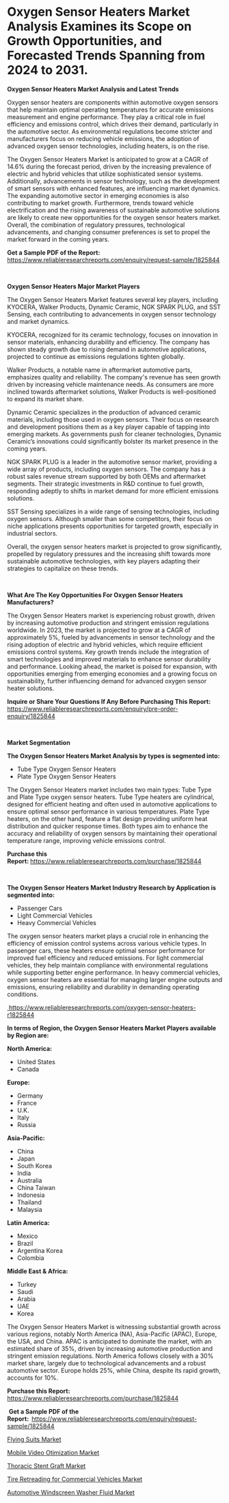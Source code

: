 <p><h1>Oxygen Sensor Heaters Market Analysis Examines its Scope on Growth Opportunities, and Forecasted Trends Spanning from 2024 to 2031.</h1></p><p><strong>Oxygen Sensor Heaters Market Analysis and Latest Trends</strong></p>
<p><p>Oxygen sensor heaters are components within automotive oxygen sensors that help maintain optimal operating temperatures for accurate emissions measurement and engine performance. They play a critical role in fuel efficiency and emissions control, which drives their demand, particularly in the automotive sector. As environmental regulations become stricter and manufacturers focus on reducing vehicle emissions, the adoption of advanced oxygen sensor technologies, including heaters, is on the rise.</p><p>The Oxygen Sensor Heaters Market is anticipated to grow at a CAGR of 14.6% during the forecast period, driven by the increasing prevalence of electric and hybrid vehicles that utilize sophisticated sensor systems. Additionally, advancements in sensor technology, such as the development of smart sensors with enhanced features, are influencing market dynamics. The expanding automotive sector in emerging economies is also contributing to market growth. Furthermore, trends toward vehicle electrification and the rising awareness of sustainable automotive solutions are likely to create new opportunities for the oxygen sensor heaters market. Overall, the combination of regulatory pressures, technological advancements, and changing consumer preferences is set to propel the market forward in the coming years.</p></p>
<p><strong>Get a Sample PDF of the Report:&nbsp;</strong> <a href="https://www.reliableresearchreports.com/enquiry/request-sample/1825844?utm_campaign=40&utm_medium=2&utm_source=Github&utm_content=ia&utm_term=04112024&utm_id=oxygen-sensor-heaters">https://www.reliableresearchreports.com/enquiry/request-sample/1825844</a></p>
<p>&nbsp;</p>
<p><strong>Oxygen Sensor Heaters Major Market Players</strong></p>
<p><p>The Oxygen Sensor Heaters Market features several key players, including KYOCERA, Walker Products, Dynamic Ceramic, NGK SPARK PLUG, and SST Sensing, each contributing to advancements in oxygen sensor technology and market dynamics.</p><p>KYOCERA, recognized for its ceramic technology, focuses on innovation in sensor materials, enhancing durability and efficiency. The company has shown steady growth due to rising demand in automotive applications, projected to continue as emissions regulations tighten globally. </p><p>Walker Products, a notable name in aftermarket automotive parts, emphasizes quality and reliability. The company's revenue has seen growth driven by increasing vehicle maintenance needs. As consumers are more inclined towards aftermarket solutions, Walker Products is well-positioned to expand its market share.</p><p>Dynamic Ceramic specializes in the production of advanced ceramic materials, including those used in oxygen sensors. Their focus on research and development positions them as a key player capable of tapping into emerging markets. As governments push for cleaner technologies, Dynamic Ceramic’s innovations could significantly bolster its market presence in the coming years.</p><p>NGK SPARK PLUG is a leader in the automotive sensor market, providing a wide array of products, including oxygen sensors. The company has a robust sales revenue stream supported by both OEMs and aftermarket segments. Their strategic investments in R&D continue to fuel growth, responding adeptly to shifts in market demand for more efficient emissions solutions.</p><p>SST Sensing specializes in a wide range of sensing technologies, including oxygen sensors. Although smaller than some competitors, their focus on niche applications presents opportunities for targeted growth, especially in industrial sectors.</p><p>Overall, the oxygen sensor heaters market is projected to grow significantly, propelled by regulatory pressures and the increasing shift towards more sustainable automotive technologies, with key players adapting their strategies to capitalize on these trends.</p></p>
<p>&nbsp;</p>
<p><strong>What Are The Key Opportunities For Oxygen Sensor Heaters Manufacturers?</strong></p>
<p><p>The Oxygen Sensor Heaters market is experiencing robust growth, driven by increasing automotive production and stringent emission regulations worldwide. In 2023, the market is projected to grow at a CAGR of approximately 5%, fueled by advancements in sensor technology and the rising adoption of electric and hybrid vehicles, which require efficient emissions control systems. Key growth trends include the integration of smart technologies and improved materials to enhance sensor durability and performance. Looking ahead, the market is poised for expansion, with opportunities emerging from emerging economies and a growing focus on sustainability, further influencing demand for advanced oxygen sensor heater solutions.</p></p>
<p><strong>Inquire or Share Your Questions If Any Before Purchasing This Report:</strong> <a href="https://www.reliableresearchreports.com/enquiry/pre-order-enquiry/1825844?utm_campaign=40&utm_medium=2&utm_source=Github&utm_content=ia&utm_term=04112024&utm_id=oxygen-sensor-heaters">https://www.reliableresearchreports.com/enquiry/pre-order-enquiry/1825844</a></p>
<p>&nbsp;</p>
<p><strong>Market Segmentation</strong></p>
<p><strong>The Oxygen Sensor Heaters Market Analysis by types is segmented into:</strong></p>
<p><ul><li>Tube Type Oxygen Sensor Heaters</li><li>Plate Type Oxygen Sensor Heaters</li></ul></p>
<p><p>The Oxygen Sensor Heaters market includes two main types: Tube Type and Plate Type oxygen sensor heaters. Tube Type heaters are cylindrical, designed for efficient heating and often used in automotive applications to ensure optimal sensor performance in various temperatures. Plate Type heaters, on the other hand, feature a flat design providing uniform heat distribution and quicker response times. Both types aim to enhance the accuracy and reliability of oxygen sensors by maintaining their operational temperature range, improving vehicle emissions control.</p></p>
<p><strong>Purchase this Report:&nbsp;</strong><a href="https://www.reliableresearchreports.com/purchase/1825844?utm_campaign=40&utm_medium=2&utm_source=Github&utm_content=ia&utm_term=04112024&utm_id=oxygen-sensor-heaters">https://www.reliableresearchreports.com/purchase/1825844</a></p>
<p>&nbsp;</p>
<p><strong>The Oxygen Sensor Heaters Market Industry Research by Application is segmented into:</strong></p>
<p><ul><li>Passenger Cars</li><li>Light Commercial Vehicles</li><li>Heavy Commercial Vehicles</li></ul></p>
<p><p>The oxygen sensor heaters market plays a crucial role in enhancing the efficiency of emission control systems across various vehicle types. In passenger cars, these heaters ensure optimal sensor performance for improved fuel efficiency and reduced emissions. For light commercial vehicles, they help maintain compliance with environmental regulations while supporting better engine performance. In heavy commercial vehicles, oxygen sensor heaters are essential for managing larger engine outputs and emissions, ensuring reliability and durability in demanding operating conditions.</p></p>
<p><a href="https://www.reliableresearchreports.com/oxygen-sensor-heaters-r1825844?utm_campaign=40&utm_medium=2&utm_source=Github&utm_content=ia&utm_term=04112024&utm_id=oxygen-sensor-heaters">&nbsp;https://www.reliableresearchreports.com/oxygen-sensor-heaters-r1825844</a></p>
<p><strong>In terms of Region, the Oxygen Sensor Heaters Market Players available by Region are:</strong></p>
<p>
    <p> <strong> North America: </strong>
        <ul>
            <li>United States</li>
            <li>Canada</li>
        </ul>
        </p> 
    <p> <strong> Europe: </strong>
        <ul>
            <li>Germany</li>
            <li>France</li>
            <li>U.K.</li>
            <li>Italy</li>
            <li>Russia</li>
        </ul>
        </p> 
    <p> <strong> Asia-Pacific: </strong>
        <ul>
            <li>China</li>
            <li>Japan</li>
            <li>South Korea</li>
            <li>India</li>
            <li>Australia</li>
            <li>China Taiwan</li>
            <li>Indonesia</li>
            <li>Thailand</li>
            <li>Malaysia</li>
        </ul>
        </p> 
    <p> <strong> Latin America: </strong>
        <ul>
            <li>Mexico</li>
            <li>Brazil</li>
            <li>Argentina Korea</li>
            <li>Colombia</li>
        </ul>
        </p> 
    <p> <strong> Middle East & Africa: </strong>
        <ul>
            <li>Turkey</li>
            <li>Saudi</li>
            <li>Arabia</li>
            <li>UAE</li>
            <li>Korea</li>
        </ul>
    </p>
    </p>
<p><p>The Oxygen Sensor Heaters Market is witnessing substantial growth across various regions, notably North America (NA), Asia-Pacific (APAC), Europe, the USA, and China. APAC is anticipated to dominate the market, with an estimated share of 35%, driven by increasing automotive production and stringent emission regulations. North America follows closely with a 30% market share, largely due to technological advancements and a robust automotive sector. Europe holds 25%, while China, despite its rapid growth, accounts for 10%.</p></p>
<p><strong>Purchase this Report: </strong><a href="https://www.reliableresearchreports.com/purchase/1825844?utm_campaign=40&utm_medium=2&utm_source=Github&utm_content=ia&utm_term=04112024&utm_id=oxygen-sensor-heaters">https://www.reliableresearchreports.com/purchase/1825844</a></p>
<p>&nbsp;<strong>Get a Sample PDF of the Report:&nbsp;&nbsp;</strong><a href="https://www.reliableresearchreports.com/enquiry/request-sample/1825844?utm_campaign=40&utm_medium=2&utm_source=Github&utm_content=ia&utm_term=04112024&utm_id=oxygen-sensor-heaters">https://www.reliableresearchreports.com/enquiry/request-sample/1825844</a></p>
<p><strong></strong></p>
<p><p><a href="https://www.linkedin.com/pulse/exploring-flying-suits-market-strategic-insights-growth-ntzlf?utm_campaign=40&utm_medium=2&utm_source=Github&utm_content=ia&utm_term=04112024&utm_id=oxygen-sensor-heaters">Flying Suits Market</a></p><p><a href="https://www.linkedin.com/pulse/digital-transformation-mobile-video-otimization-industry-x3uzf?utm_campaign=40&utm_medium=2&utm_source=Github&utm_content=ia&utm_term=04112024&utm_id=oxygen-sensor-heaters">Mobile Video Otimization Market</a></p><p><a href="https://issuu.com/reportprime-2/docs/thoracic-stent-graft-market-size-20_dc0cc4c000374c?utm_campaign=40&utm_medium=2&utm_source=Github&utm_content=ia&utm_term=04112024&utm_id=oxygen-sensor-heaters">Thoracic Stent Graft Market</a></p><p><a href="https://github.com/darcy8m10dupre/Market-Research-Report-List-1/blob/main/tire-retreading-for-commercial-vehicles-market.md?utm_campaign=40&utm_medium=2&utm_source=Github&utm_content=ia&utm_term=04112024&utm_id=oxygen-sensor-heaters">Tire Retreading for Commercial Vehicles Market</a></p><p><a href="https://github.com/michaelhall412/Market-Research-Report-List-1/blob/main/automotive-windscreen-washer-fluid-market.md?utm_campaign=40&utm_medium=2&utm_source=Github&utm_content=ia&utm_term=04112024&utm_id=oxygen-sensor-heaters">Automotive Windscreen Washer Fluid Market</a></p></p>